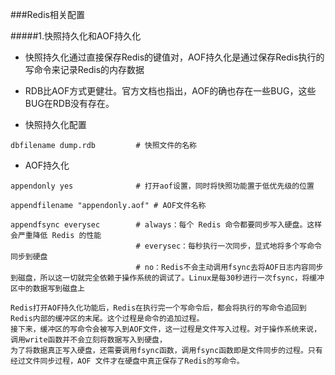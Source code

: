 ###Redis相关配置

#####1.快照持久化和AOF持久化
- 快照持久化通过直接保存Redis的键值对，AOF持久化是通过保存Redis执行的写命令来记录Redis的内存数据
- RDB比AOF方式更健壮。官方文档也指出，AOF的确也存在一些BUG，这些BUG在RDB没有存在。

- 快照持久化配置
```
dbfilename dump.rdb         # 快照文件的名称
```

- AOF持久化
```
appendonly yes              # 打开aof设置，同时将快照功能置于低优先级的位置

appendfilename "appendonly.aof" # AOF文件名称
                            
appendfsync everysec        # always：每个 Redis 命令都要同步写入硬盘。这样会严重降低 Redis 的性能
                            # everysec：每秒执行一次同步，显式地将多个写命令同步到硬盘
                            # no：Redis不会主动调用fsync去将AOF日志内容同步到磁盘，所以这一切就完全依赖于操作系统的调试了。Linux是每30秒进行一次fsync，将缓冲区中的数据写到磁盘上
```

```
Redis打开AOF持久化功能后，Redis在执行完一个写命令后，都会将执行的写命令追回到Redis内部的缓冲区的末尾。这个过程是命令的追加过程。 
接下来，缓冲区的写命令会被写入到AOF文件，这一过程是文件写入过程。对于操作系统来说，调用write函数并不会立刻将数据写入到硬盘，
为了将数据真正写入硬盘，还需要调用fsync函数，调用fsync函数即是文件同步的过程。只有经过文件同步过程，AOF 文件才在硬盘中真正保存了Redis的写命令。
```
